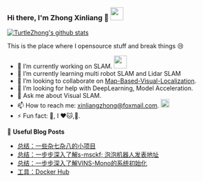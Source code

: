 ### Hi there, I'm Zhong Xinliang 👋 <img src="https://media.giphy.com/media/DUO76cKAFAObu/giphy.gif" width="30">


[![TurtleZhong's github stats](https://github-readme-stats.vercel.app/api?username=TurtleZhong&count_private=true&show_icons=true&theme=default)](www.xinliang-zhong.vip) 

This is the place where I opensource stuff and break things 😢

- 🔭 I’m currently working on SLAM. <img src="https://media.giphy.com/media/WUlplcMpOCEmTGBtBW/giphy.gif" width="30">
- 🌱 I’m currently learning multi robot SLAM and Lidar SLAM
- 👯 I’m looking to collaborate on [Map-Based-Visual-Localization](https://github.com/TurtleZhong/Map-based-Visual-Localization).
- 🤔 I’m looking for help with DeepLearning, Model Acceleration.
- 💬 Ask me about Visual SLAM.
- 📫 How to reach me: xinliangzhong@foxmail.com. <img src="https://media.giphy.com/media/WrlVBo6lEJEVA8EJOs/giphy.gif" height="20">
- ⚡ Fun fact: 🏃, I ❤️🐱,🐶.

📕 **Useful Blog Posts**
- [总结：一些杂七杂八的小项目](https://github.com/TurtleZhong/Projects-Summary)
- [总结：一步步深入了解s-msckf; ](http://www.xinliang-zhong.vip/msckf_notes/) [泡泡机器人发表地址](https://www.sohu.com/a/271224863_715754)
- [总结：一步步深入了解VINS-Mono的系统初始化](http://www.xinliang-zhong.vip/vins_notes/)
- [工具：Docker Hub](https://hub.docker.com/r/xinliangzhong/1604-tf1.2cc-cuda9.0-cudnn7.0-ros)
